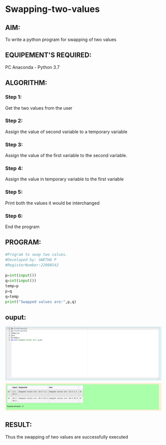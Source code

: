 # Swapping-two-values

## AIM:

To write a python program for swapping of two values

## EQUIPEMENT'S REQUIRED: 

PC
Anaconda - Python 3.7

## ALGORITHM: 

### Step 1:
Get the two values from the user
### Step 2: 
Assign the value of second variable to a temporary variable 
### Step 3: 
Assign the value of the first variable to the second variable.
### Step 4:  
Assign the value in temporary variable to the first variable
### Step 5: 
Print both the values it would be interchanged
### Step 6: 
End the program

## PROGRAM:
```python
#Program to swap two values.
#Developed by: SWETHA P
#RegisterNumber:22008542
  
p=int(input())
q=int(input())
temp=p
p=q
q=temp
print("Swapped values are:",p,q)
```
## ouput:
![](./swap.png)

## RESULT:

Thus the swapping of two values are successfully executed



